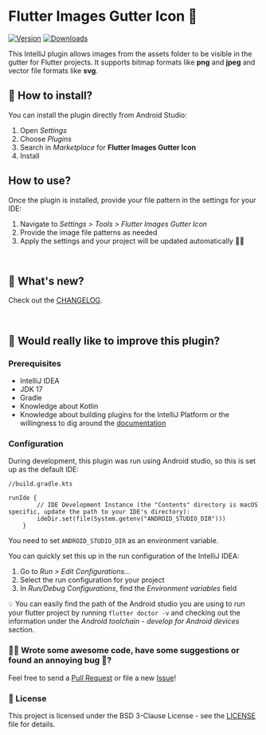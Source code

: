 # Flutter Images Gutter Icon 🎨

[![Version](https://img.shields.io/jetbrains/plugin/v/25155.svg)](https://plugins.jetbrains.com/plugin/25155)
[![Downloads](https://img.shields.io/jetbrains/plugin/d/25155.svg)](https://plugins.jetbrains.com/plugin/25155)

<!-- Plugin description -->
This IntelliJ plugin allows images from the assets folder to be visible in the gutter for Flutter projects.
It supports bitmap formats like **png** and **jpeg** and vector file formats like **svg**.
<!-- Plugin description end -->

## 🚀 How to install?

You can install the plugin directly from Android Studio:
1. Open _Settings_
2. Choose _Plugins_
3. Search in _Marketplace_ for **Flutter Images Gutter Icon**
4. Install

## How to use?

Once the plugin is installed, provide your file pattern in the settings for your IDE:
1. Navigate to _Settings > Tools > Flutter Images Gutter Icon_
2. Provide the image file patterns as needed
3. Apply the settings and your project will be updated automatically 💃🏾
   
<br>

## 🎉 What's new?

Check out the [CHANGELOG](CHANGELOG.md).

<br>

## 🌟 Would really like to improve this plugin?

### Prerequisites
- IntelliJ IDEA
- JDK 17
- Gradle
- Knowledge about Kotlin
- Knowledge about building plugins for the IntelliJ Platform or the willingness to dig around the [documentation](https://plugins.jetbrains.com/docs/intellij/creating-plugin-project.html)
  
### Configuration
During development, this plugin was run using Android studio, so this is set up as the default IDE:
```
//build.gradle.kts

runIde {
        // IDE Development Instance (the "Contents" directory is macOS specific, update the path to your IDE's directory):
        ideDir.set(file(System.getenv("ANDROID_STUDIO_DIR")))
    }
```
You need to set `ANDROID_STUDIO_DIR` as an environment variable.

You can quickly set this up in the run configuration of the IntelliJ IDEA:

1. Go to _Run > Edit Configurations..._
2. Select the run configuration for your project
3. In _Run/Debug Configurations_, find the _Environment variables_ field

💡 You can easily find the path of the Android studio you are using to run your flutter project by running `flutter doctor -v`
and checking out the information under the _Android toolchain - develop for Android devices_ section.

### 🙌🏾 Wrote some awesome code, have some suggestions or found an annoying bug 🐛?

Feel free to send a [Pull Request](https://github.com/alajemba-vik/IntelliJ-Flutter-Gutter-Image-Viewer/pulls) or file a new [Issue](https://github.com/alajemba-vik/IntelliJ-Flutter-Gutter-Image-Viewer/issues)!

### 📃 License
This project is licensed under the BSD 3-Clause License - see the [LICENSE](LICENSE) file for details.
